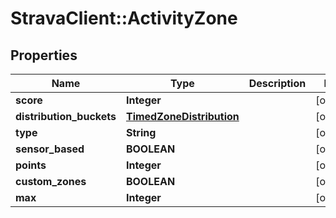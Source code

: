 # StravaClient::ActivityZone

## Properties
Name | Type | Description | Notes
------------ | ------------- | ------------- | -------------
**score** | **Integer** |  | [optional] 
**distribution_buckets** | [**TimedZoneDistribution**](TimedZoneDistribution.md) |  | [optional] 
**type** | **String** |  | [optional] 
**sensor_based** | **BOOLEAN** |  | [optional] 
**points** | **Integer** |  | [optional] 
**custom_zones** | **BOOLEAN** |  | [optional] 
**max** | **Integer** |  | [optional] 


